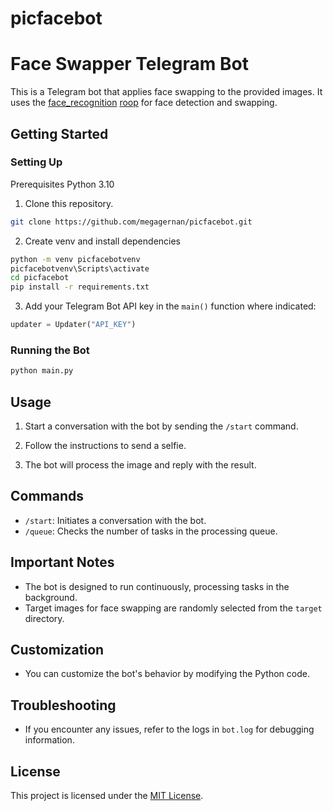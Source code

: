 # picfacebot
# Face Swapper Telegram Bot

This is a Telegram bot that applies face swapping to the provided images. It uses the [face_recognition](https://github.com/ageitgey/face_recognition) [roop](https://github.com/s0md3v/roop) for face detection and swapping.

## Getting Started
### Setting Up
Prerequisites
Python 3.10

1. Clone this repository.
```bash
git clone https://github.com/megagernan/picfacebot.git
```
2. Create venv and install dependencies
```bash
python -m venv picfacebotvenv
picfacebotvenv\Scripts\activate
cd picfacebot
pip install -r requirements.txt
```

3. Add your Telegram Bot API key in the `main()` function where indicated:

```python
updater = Updater("API_KEY")
```

### Running the Bot

```bash
python main.py
```

## Usage

1. Start a conversation with the bot by sending the `/start` command.

2. Follow the instructions to send a selfie.

3. The bot will process the image and reply with the result.

## Commands

- `/start`: Initiates a conversation with the bot.
- `/queue`: Checks the number of tasks in the processing queue.

## Important Notes

- The bot is designed to run continuously, processing tasks in the background.
- Target images for face swapping are randomly selected from the `target` directory.

## Customization

- You can customize the bot's behavior by modifying the Python code.

## Troubleshooting

- If you encounter any issues, refer to the logs in `bot.log` for debugging information.

## License

This project is licensed under the [MIT License](LICENSE).

